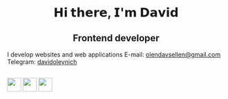 <h1 align="center">𝗛𝗶 𝘁𝗵𝗲𝗿𝗲, 𝗜'𝗺 𝗗𝗮𝘃𝗶𝗱</h1>

<h2 align="center">Frontend developer</h2>

I develop websites and web applications
E-mail: <olendavsellen@gmail.com>
Telegram: <a href="https://t.me/davidoleynich" target="_blank">davidoleynich</a> 

<h2></h2>
<div>
   <img src="https://img.shields.io/badge/html5-%23E34F26.svg?style=for-the-badge&logo=html5&logoColor=white" height="32"/>
   <img src="https://img.shields.io/badge/Sass-CC6699?style=for-the-badge&logo=css&logoColor=white" height="32"/>
  <img src="https://img.shields.io/badge/JavaScript-323330?style=for-the-badge&logo=javascript&logoColor=F7DF1E" height="32"/>
</div>
